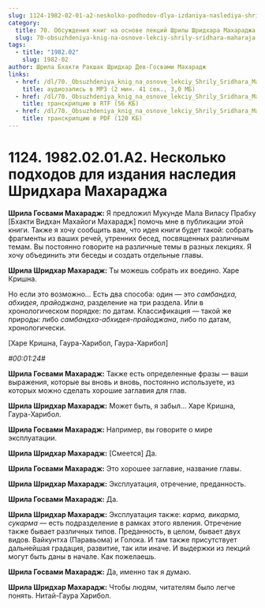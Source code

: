 ```yaml
---
slug: 1124-1982-02-01-a2-neskolko-podhodov-dlya-izdaniya-naslediya-shridhara-maharadzha
category:
  title: 70. Обсуждения книг на основе лекций Шрилы Шридхара Махараджа
  slug: 70-obsuzhdeniya-knig-na-osnove-lekciy-shrily-sridhara-maharaja
tags:
  - title: "1982.02"
    slug: 1982-02
author: Шрила Бхакти Ракшак Шридхар Дев-Госвами Махарадж
links:
  - href: /dl/70._Obsuzhdeniya_knig_na_osnove_lekciy_Shrily_Sridhara_Maharaja/1124_1982.02.01.A2_SridharMj_Neskolko_podhodov_dlja_izdanija_nasledija_Shridhara_Maharadzha.mp3
    title: аудиозапись в MP3 (2 мин. 41 сек., 3,0 МБ)
  - href: /dl/70._Obsuzhdeniya_knig_na_osnove_lekciy_Shrily_Sridhara_Maharaja/1124_1982.02.01.A2_SridharMj_Neskolko_podhodov_dlja_izdanija_nasledija_Shridhara_Maharadzha.rtf
    title: транскрипцию в RTF (56 КБ)
  - href: /dl/70._Obsuzhdeniya_knig_na_osnove_lekciy_Shrily_Sridhara_Maharaja/1124_1982.02.01.A2_SridharMj_Neskolko_podhodov_dlja_izdanija_nasledija_Shridhara_Maharadzha.pdf
    title: транскрипцию в PDF (120 КБ)
---
```


# 1124. 1982.02.01.A2. Несколько подходов для издания наследия Шридхара Махараджа

**Шрила Госвами Махарадж:** Я предложил Мукунде Мала Виласу Прабху [Бхакти Видхан Махайоги Махарадж] помочь мне в публикации этой книги. Также я хочу сообщить вам, что идея книги будет такой: собрать фрагменты из ваших речей, утренних бесед, посвященных различным темам. Вы постоянно говорите на различные темы в разных лекциях. Я хочу объединить эти беседы и создать отдельные главы.

**Шрила Шридхар Махарадж:** Ты можешь собрать их воедино. Харе Кришна.

Но если это возможно… Есть два способа: один — это *самбандха, абхидея*, *прайоджана*, разделение на три раздела. Или в хронологическом порядке: по датам. Классификация — такой же природы: либо *самбандха-абхидея-прайоджана*, либо по датам, хронологически.

[Харе Кришна, Гаура-Харибол, Гаура-Харибол]

*#00:01:24#*

**Шрила Госвами Махарадж:** Также есть определенные фразы — ваши выражения, которые вы вновь и вновь, постоянно используете, из которых можно сделать хорошие заглавия для глав.

**Шрила Шридхар Махарадж:** Может быть, я забыл… Харе Кришна, Гаура-Харибол.

**Шрила Госвами Махарадж:** Например, вы говорите о мире эксплуатации.

**Шрила Шридхар Махарадж:** [Смеется] Да.

**Шрила Госвами Махарадж:** Это хорошее заглавие, название главы.

**Шрила Шридхар Махарадж:** Эксплуатация, отречение, преданность.

**Шрила Госвами Махарадж:** Да.

**Шрила Шридхар Махарадж:** Эксплуатация также: *карма, викарма, сукарма* — есть подразделение в рамках этого явления. Отречение также бывает различных типов. Преданность, в целом, бывает двух видов. Вайкунтха (Паравьома) и Голока. И там также присутствует дальнейшая градация, развитие, так или иначе. И выдержки из лекций могут быть даны в начале. Как пожелаешь.

**Шрила Госвами Махарадж:** Да, именно так я думаю.

**Шрила Шридхар Махарадж:** Чтобы людям, читателям было легче понять. Нитай-Гаура Харибол.

